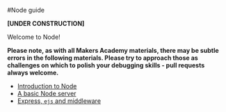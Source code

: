 #Node guide

**[UNDER CONSTRUCTION]**

Welcome to Node!

**Please note, as with all Makers Academy materials, there may be subtle errors in the following materials. Please try to approach those as challenges on which to polish your debugging skills - pull requests always welcome.**

* [Introduction to Node](https://github.com/makersacademy/course/blob/master/node/intro_to_node.md)  
* [A basic Node server](https://github.com/makersacademy/course/blob/master/node/basic_node_server.md)  
* [Express, `ejs` and middleware](https://github.com/makersacademy/course/blob/master/node/express_ejs.md)  
